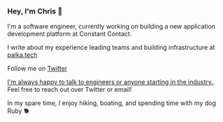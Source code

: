 ### Hey, I'm Chris 👋

I'm a software engineer, currently working on building a new application development platform at Constant Contact.

I write about my experience leading teams and building infrastructure at [paika.tech](https://paika.tech/)

Follow me on [Twitter](https://twitter.com/ChrisPaika)

[I'm always happy to talk to engineers or anyone starting in the industry.](https://paika.tech/standing-invitation/).  Feel free to reach out over Twitter or email!

In my spare time, I enjoy hiking, boating, and spending time with my dog Ruby 🐕

